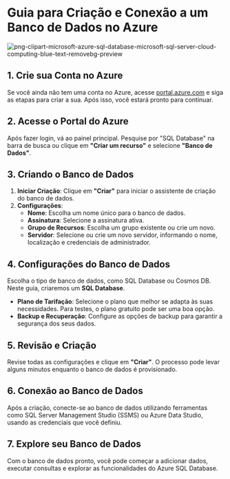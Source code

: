 # Guia para Criação e Conexão a um Banco de Dados no Azure

![png-clipart-microsoft-azure-sql-database-microsoft-sql-server-cloud-computing-blue-text-removebg-preview](https://github.com/user-attachments/assets/4fa207a6-ee36-4b25-a2f9-115ee1a47e84)

## 1. Crie sua Conta no Azure

Se você ainda não tem uma conta no Azure, acesse [portal.azure.com](https://portal.azure.com) e siga as etapas para criar a sua. Após isso, você estará pronto para continuar.

## 2. Acesse o Portal do Azure

Após fazer login, vá ao painel principal. Pesquise por "SQL Database" na barra de busca ou clique em **"Criar um recurso"** e selecione **"Banco de Dados"**.

## 3. Criando o Banco de Dados

1. **Iniciar Criação**: Clique em **"Criar"** para iniciar o assistente de criação do banco de dados.
2. **Configurações**:
   - **Nome**: Escolha um nome único para o banco de dados.
   - **Assinatura**: Selecione a assinatura ativa.
   - **Grupo de Recursos**: Escolha um grupo existente ou crie um novo.
   - **Servidor**: Selecione ou crie um novo servidor, informando o nome, localização e credenciais de administrador.

## 4. Configurações do Banco de Dados

Escolha o tipo de banco de dados, como SQL Database ou Cosmos DB. Neste guia, criaremos um **SQL Database**.

- **Plano de Tarifação**: Selecione o plano que melhor se adapta às suas necessidades. Para testes, o plano gratuito pode ser uma boa opção.
- **Backup e Recuperação**: Configure as opções de backup para garantir a segurança dos seus dados.

## 5. Revisão e Criação

Revise todas as configurações e clique em **"Criar"**. O processo pode levar alguns minutos enquanto o banco de dados é provisionado.

## 6. Conexão ao Banco de Dados

Após a criação, conecte-se ao banco de dados utilizando ferramentas como SQL Server Management Studio (SSMS) ou Azure Data Studio, usando as credenciais que você definiu.

## 7. Explore seu Banco de Dados

Com o banco de dados pronto, você pode começar a adicionar dados, executar consultas e explorar as funcionalidades do Azure SQL Database.
